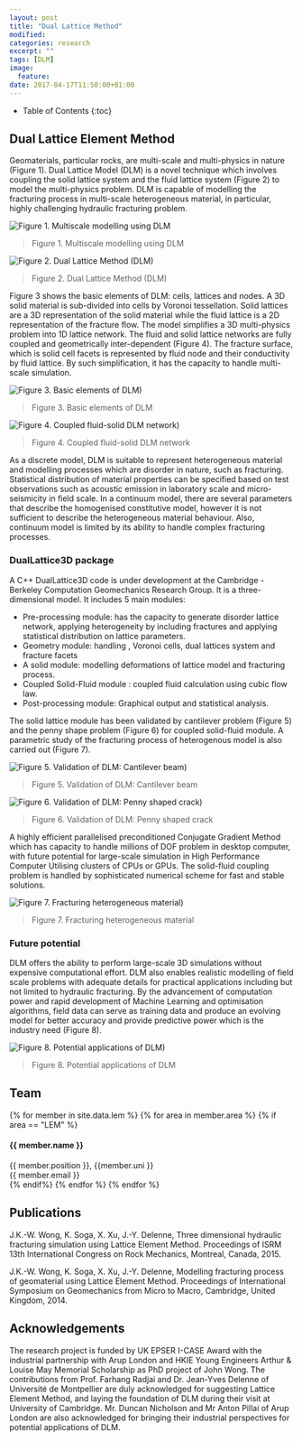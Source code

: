 ```yaml
---
layout: post
title: "Dual Lattice Method"
modified:
categories: research
excerpt: ""
tags: [DLM]
image:
  feature:
date: 2017-04-17T11:50:00+01:00
---
```

* Table of Contents
{:toc}

## Dual Lattice Element Method

Geomaterials, particular rocks, are multi-scale and multi-physics in nature (Figure 1). Dual Lattice Model (DLM) is a novel technique which involves coupling the solid lattice system and  the fluid lattice system (Figure 2) to model the multi-physics problem. DLM is capable of modelling the fracturing process in multi-scale heterogeneous material, in particular, highly challenging hydraulic fracturing problem.

![Figure 1. Multiscale modelling using DLM]({{site.url}}/images/cb-geo/research/lem/multi-scale.jpg)
> Figure 1. Multiscale modelling using DLM

![Figure 2. Dual Lattice Method (DLM)]({{site.url}}/images/cb-geo/research/lem/dlm.jpg)
> Figure 2. Dual Lattice Method (DLM)

Figure 3 shows the basic elements of DLM: cells, lattices and nodes. A 3D solid material is sub-divided into cells by Voronoi tessellation. Solid lattices are a 3D representation of the solid material while the fluid lattice is a 2D representation of the fracture flow. The model simplifies a 3D multi-physics problem into 1D lattice network. The fluid and solid lattice networks are fully coupled and geometrically inter-dependent (Figure 4). The fracture surface, which is solid cell facets is represented by fluid node and their conductivity by fluid lattice. By such simplification, it has the capacity to handle multi-scale simulation.

![Figure 3. Basic elements of DLM)]({{site.url}}/images/cb-geo/research/lem/dlm-elements.jpg)
> Figure 3. Basic elements of DLM


![Figure 4. Coupled fluid-solid DLM network)]({{site.url}}/images/cb-geo/research/lem/fluid-network.jpg)
> Figure 4. Coupled fluid-solid DLM network

As a discrete model, DLM is suitable to represent heterogeneous material and modelling processes which are disorder in nature, such as fracturing. Statistical distribution of material properties can be specified based on test observations such as acoustic emission in laboratory scale and micro-seismicity in field scale. In a continuum model, there are several parameters that describe the homogenised constitutive model, however it is not sufficient to describe the heterogeneous material behaviour. Also, continuum model is limited by its ability to handle complex fracturing processes.

### DualLattice3D package

A C++ DualLattice3D code is under development at the Cambridge - Berkeley Computation Geomechanics Research Group. It is a three-dimensional model. It includes 5 main modules:

* Pre-processing module: has the capacity to generate disorder lattice network, applying heterogeneity by including fractures and applying statistical distribution on lattice parameters. 
* Geometry module: handling , Voronoi cells, dual lattices system and fracture facets
* A solid module: modelling deformations of lattice model and fracturing process.
* Coupled Solid-Fluid module : coupled fluid calculation using cubic flow law. 
* Post-processing module: Graphical output and statistical analysis. 

The solid lattice module has been validated by cantilever problem (Figure 5) and the penny shape problem (Figure 6) for coupled solid-fluid module. A parametric study of the fracturing process of heterogenous model is also carried out (Figure 7).

![Figure 5. Validation of DLM: Cantilever beam)]({{site.url}}/images/cb-geo/research/lem/cantilever.jpg)
> Figure 5. Validation of DLM: Cantilever beam

![Figure 6. Validation of DLM: Penny shaped crack)]({{site.url}}/images/cb-geo/research/lem/penny.jpg)
> Figure 6. Validation of DLM: Penny shaped crack

A highly efficient parallelised preconditioned Conjugate Gradient Method which has capacity to handle millions of DOF problem in desktop computer, with future potential for large-scale simulation in High Performance Computer Utilising clusters of CPUs or GPUs. The solid-fluid coupling problem is handled by sophisticated numerical scheme for fast and stable solutions. 

![Figure 7. Fracturing heterogeneous material)]({{site.url}}/images/cb-geo/research/lem/fracturing-heterogenous.jpg)
> Figure 7. Fracturing heterogeneous material

### Future potential
DLM offers the ability to perform large-scale 3D simulations without expensive computational effort. DLM also enables realistic modelling of field scale problems with adequate details for practical applications including but not limited to hydraulic fracturing. By the advancement of computation power and rapid development of Machine Learning and optimisation algorithms, field data can serve as training data and produce an evolving model for better accuracy and provide predictive power which is the industry need (Figure 8).

![Figure 8. Potential applications of DLM)]({{site.url}}/images/cb-geo/research/lem/future.jpg)
> Figure 8. Potential applications of DLM

## Team
<!-- Team filled from _data/members.yaml-->
   <div class="team">
    {% for member in site.data.lem %}
      {% for area in member.area %}
        {% if area == "LEM" %}
          <div class="user">
            <div class="userimg" style="background-image:url('{{ site.baseurl }}/images/cb-geo/team/{{ member.image }}')">
            </div>
            <h4>{{ member.name }}</h4>	
            {{ member.position }}, {{member.uni }}<br/>
	 <a h   ref="mailto:{{ member.email }}">{{ member.email }}</a>
          </div>
        {% endif%}
      {% endfor %}
    {% endfor %}
   </div>
<!-- End team -->

## Publications

J.K.-W. Wong, K. Soga, X. Xu, J.-Y. Delenne, Three dimensional hydraulic fracturing simulation using Lattice Element Method. Proceedings of ISRM 13th International Congress on Rock Mechanics, Montreal, Canada, 2015.

J.K.-W. Wong, K. Soga, X. Xu, J.-Y. Delenne, Modelling fracturing process of geomaterial using Lattice Element Method. Proceedings of International Symposium on Geomechanics from Micro to Macro, Cambridge, United Kingdom, 2014.

## Acknowledgements

The research project is funded by UK EPSER I-CASE Award with the industrial partnership with Arup London and HKIE Young Engineers Arthur & Louise May Memorial Scholarship as PhD project of John Wong. The contributions from Prof. Farhang Radjai and Dr. Jean-Yves Delenne  of Université de Montpellier are duly acknowledged for suggesting Lattice Element Method, and laying the foundation of DLM during their visit at University of Cambridge. Mr. Duncan Nicholson and Mr Anton Pillai of Arup London are also acknowledged for bringing their industrial perspectives for potential applications of DLM. 

